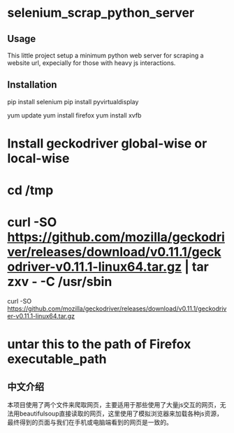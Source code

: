 # selenium_scrap_python_server

## Usage
This little project setup a minimum python web server for scraping a website url, expecially for those with heavy js interactions.


## Installation

pip install selenium
pip install pyvirtualdisplay

yum update
yum install firefox
yum install xvfb

# Install geckodriver global-wise or local-wise

# cd /tmp
# curl -SO https://github.com/mozilla/geckodriver/releases/download/v0.11.1/geckodriver-v0.11.1-linux64.tar.gz | tar zxv - -C /usr/sbin

curl -SO https://github.com/mozilla/geckodriver/releases/download/v0.11.1/geckodriver-v0.11.1-linux64.tar.gz
# untar this to the path of Firefox executable_path


## 中文介绍
本项目使用了两个文件来爬取网页，主要适用于那些使用了大量js交互的网页，无法用beautifulsoup直接读取的网页，这里使用了模拟浏览器来加载各种js资源，最终得到的页面与我们在手机或电脑端看到的网页是一致的。


